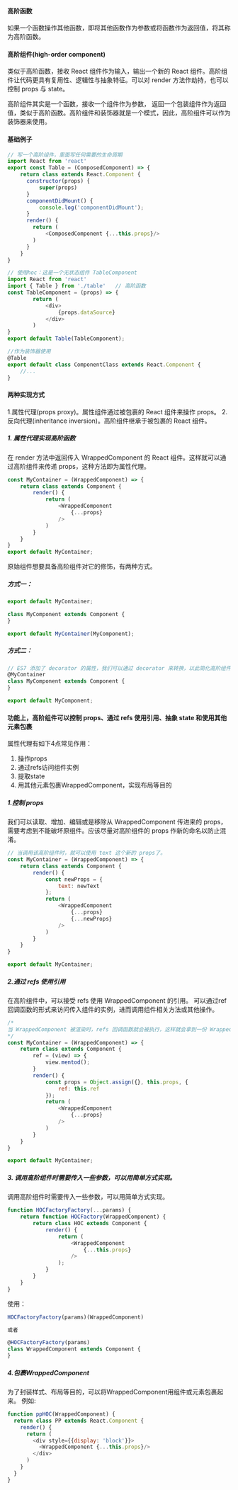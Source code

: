 #### 高阶函数
如果一个函数操作其他函数，即将其他函数作为参数或将函数作为返回值，将其称为高阶函数。

#### 高阶组件(high-order component)
类似于高阶函数，接收 React 组件作为输入，输出一个新的 React 组件。高阶组件让代码更具有复用性、逻辑性与抽象特征。可以对 render 方法作劫持，也可以控制 props 与 state。

高阶组件其实是一个函数，接收一个组件作为参数，
返回一个包装组件作为返回值，类似于高阶函数。高阶组件和装饰器就是一个模式，因此，高阶组件可以作为
装饰器来使用。


#### 基础例子
```javaScript
// 写一个高阶组件，里面写任何需要的生命周期
import React from 'react'
export const Table = (ComposedComponent) => {
    return class extends React.Component {
      constructor(props) {
          super(props)
      }  
      componentDidMount() {
          console.log('componentDidMount');
      }
      render() {
        return (
            <ComposedComponent {...this.props}/>
        )
      }
    }      
}

// 使用hoc：这是一个无状态组件 TableComponent 
import React from 'react'
import { Table } from './table'   // 高阶函数
const TableComponent = (props) => {
        return (
            <div>
                {props.dataSource}
            </div>
        )
}
export default Table(TableComponent);

//作为装饰器使用
@Table
export default class ComponentClass extends React.Component {
    //...
}
```

#### 两种实现方式
1.属性代理(props proxy)。属性组件通过被包裹的 React 组件来操作 props。
2.反向代理(inheritance inversion)。高阶组件继承于被包裹的 React 组件。

#####  1. 属性代理实现高阶函数
在 render 方法中返回传入 WrappedComponent 的 React 组件。这样就可以通过高阶组件来传递 props，这种方法即为属性代理。

```js
const MyContainer = (WrappedComponent) => {
    return class extends Component {
        render() {
            return (
                <WrappedComponent
                    {...props}
                />
            )
        }
    }
}
export default MyContainer;
```

原始组件想要具备高阶组件对它的修饰，有两种方式。
##### 方式一：
```js
export default MyContainer;

class MyComponent extends Component {
}

export default MyContainer(MyComponent);
```

##### 方式二：
```js
// ES7 添加了 decorator 的属性，我们可以通过 decorator 来转换，以此简化高阶组件的调用。
@MyContainer
class MyComponent extends Component {
}

export default MyComponent;
```

#### 功能上，高阶组件可以控制 props、通过 refs 使用引用、抽象 state 和使用其他元素包裹
属性代理有如下4点常见作用：
1. 操作props
2. 通过refs访问组件实例
3. 提取state
4. 用其他元素包裹WrappedComponent，实现布局等目的

##### 1.控制 props
我们可以读取、增加、编辑或是移除从 WrappedComponent 传进来的 props，需要考虑到不能破坏原组件。应该尽量对高阶组件的 props 作新的命名以防止混淆。
```js
// 当调用该高阶组件时，就可以使用 text 这个新的 props了。
const MyContainer = (WrappedComponent) => {
    return class extends Component {
        render() {
            const newProps = {
                text: newText
            };
            return (
                <WrappedComponent
                    {...props}
                    {...newProps}
                />
            )
        }
    }
}

export default MyContainer;
```

##### 2.通过 refs 使用引用
在高阶组件中，可以接受 refs 使用 WrappedComponent 的引用。
可以通过ref回调函数的形式来访问传入组件的实例，进而调用组件相关方法或其他操作。
```js
/*
当 WrappedComponent 被渲染时，refs 回调函数就会被执行，这样就会拿到一份 WrappedComponent 实例的引用。这就可以方便地用于读取或增加实例的 props，并调用实例的方法。
*/
const MyContainer = (WrappedComponent) => {
    return class extends Component {
        ref = (view) => {
            view.mentod();
        }
        render() {
            const props = Object.assign({}, this.props, {
                ref: this.ref
            });
            return (
                <WrappedComponent
                    {...props}
                />
            )
        }
    }
}

export default MyContainer;
```
##### 3.  调用高阶组件时需要传入一些参数，可以用简单方式实现。
调用高阶组件时需要传入一些参数，可以用简单方式实现。
```js
function HOCFactoryFactory(...params) {
    return function HOCFactory(WrappedComponent) {
        return class HOC extends Component {
            render() {
                return (
                    <WrappedComponent 
                        {...this.props}
                    />
                );
            }
        }
    }
}
```

使用：
```js
HOCFactoryFactory(params)(WrappedComponent)

或者

@HOCFactoryFactory(params)
class WrappedComponent extends Component {
}
```

##### 4.包裹WrappedComponent
为了封装样式、布局等目的，可以将WrappedComponent用组件或元素包裹起来。
例如:
```js
function ppHOC(WrappedComponent) {
  return class PP extends React.Component {
    render() {
      return (
        <div style={{display: 'block'}}>
          <WrappedComponent {...this.props}/>
        </div>
      )
    }
  }
}
```